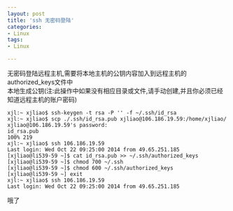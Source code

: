 ```yaml
---
layout: post
title: 'ssh 无密码登陆'
categories:
- Linux
tags:
- Linux

---
```

无密码登陆远程主机,需要将本地主机的公钥内容加入到远程主机的authorized_keys文件中  
本地生成公钥(注:此操作中如果没有相应目录或文件,请手动创建,并且你必须已经知道远程主机的账户密码)

```console
xjl:~ xjliao$ ssh-keygen -t rsa -P '' -f ~/.ssh/id_rsa
xjl:~ xjliao$ scp ./.ssh/id_rsa.pub xjliao@106.186.19.59:/home/xjliao/
xjliao@106.186.19.59's password: 
id_rsa.pub                                                                                                                  100% 219
xjl:~ xjliao$ ssh 106.186.19.59
Last login: Wed Oct 22 09:25:00 2014 from 49.65.251.185
[xjliao@li539-59 ~]$ cat id_rsa.pub >> ~/.ssh/authorized_keys
[xjliao@li539-59 ~]$ chmod 700 ~/.ssh
[xjliao@li539-59 ~]$ chmod 600 ~/.ssh/authorized_keys
[xjliao@li539-59 ~] exit
xjl:~ xjliao$ ssh 106.186.19.59
Last login: Wed Oct 22 09:25:00 2014 from 49.65.251.185
```
哦了


